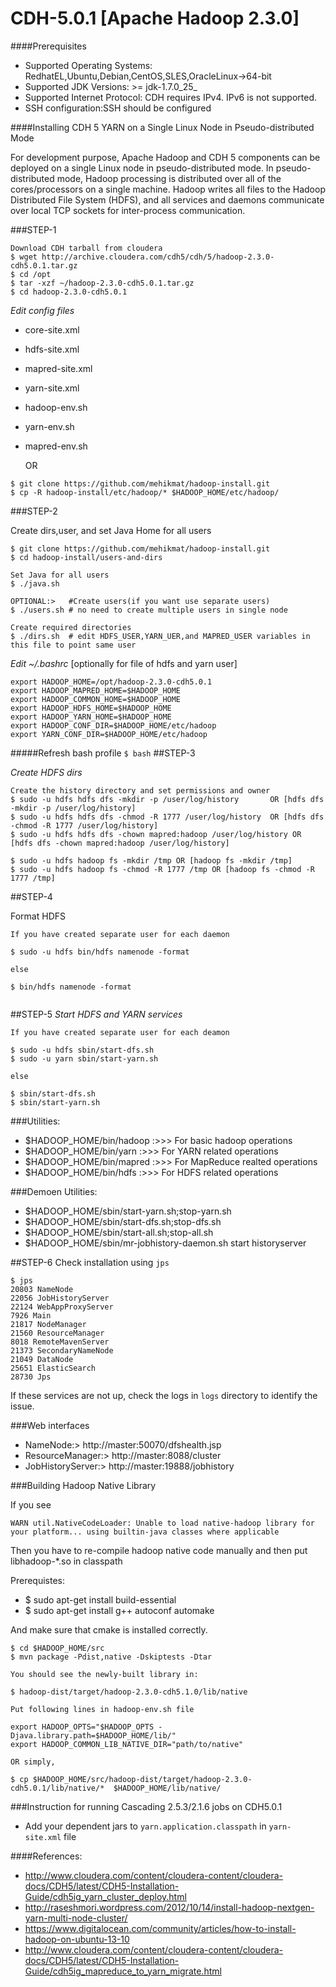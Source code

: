 CDH-5.0.1 [Apache Hadoop 2.3.0]
=============================
####Prerequisites
- Supported Operating Systems: RedhatEL,Ubuntu,Debian,CentOS,SLES,OracleLinux->64-bit
- Supported JDK Versions: >= jdk-1.7.0_25_
- Supported Internet Protocol: CDH requires IPv4. IPv6 is not supported.
- SSH configuration:SSH should be configured

####Installing CDH 5 YARN on a Single Linux Node in Pseudo-distributed Mode

For development purpose, Apache Hadoop and CDH 5 components can be deployed
on a single Linux node in pseudo-distributed mode.
In pseudo-distributed mode, Hadoop processing is distributed over all of the
cores/processors on a single machine. Hadoop writes all files to the
Hadoop Distributed File System (HDFS), and all services and daemons communicate
over local TCP sockets for inter-process communication.

###STEP-1
```
Download CDH tarball from cloudera
$ wget http://archive.cloudera.com/cdh5/cdh/5/hadoop-2.3.0-cdh5.0.1.tar.gz
$ cd /opt
$ tar -xzf ~/hadoop-2.3.0-cdh5.0.1.tar.gz
$ cd hadoop-2.3.0-cdh5.0.1
```
_Edit config files_
 - core-site.xml
 - hdfs-site.xml
 - mapred-site.xml
 - yarn-site.xml
 - hadoop-env.sh
 - yarn-env.sh
 - mapred-env.sh
 
    OR

```
$ git clone https://github.com/mehikmat/hadoop-install.git
$ cp -R hadoop-install/etc/hadoop/* $HADOOP_HOME/etc/hadoop/
```


###STEP-2

Create dirs,user, and set Java Home for all users

```
$ git clone https://github.com/mehikmat/hadoop-install.git
$ cd hadoop-install/users-and-dirs

Set Java for all users
$ ./java.sh

OPTIONAL:>   #Create users(if you want use separate users)
$ ./users.sh # no need to create multiple users in single node

Create required directories
$ ./dirs.sh  # edit HDFS_USER,YARN_UER,and MAPRED_USER variables in this file to point same user
```

_Edit ~/.bashrc_ [optionally for file of hdfs and yarn user]

```
export HADOOP_HOME=/opt/hadoop-2.3.0-cdh5.0.1
export HADOOP_MAPRED_HOME=$HADOOP_HOME
export HADOOP_COMMON_HOME=$HADOOP_HOME
export HADOOP_HDFS_HOME=$HADOOP_HOME
export HADOOP_YARN_HOME=$HADOOP_HOME
export HADOOP_CONF_DIR=$HADOOP_HOME/etc/hadoop
export YARN_CONF_DIR=$HADOOP_HOME/etc/hadoop
```

#####Refresh bash profile `$ bash`
##STEP-3

_Create HDFS dirs_
```
Create the history directory and set permissions and owner
$ sudo -u hdfs hdfs dfs -mkdir -p /user/log/history       OR [hdfs dfs -mkdir -p /user/log/history]
$ sudo -u hdfs hdfs dfs -chmod -R 1777 /user/log/history  OR [hdfs dfs -chmod -R 1777 /user/log/history]
$ sudo -u hdfs hdfs dfs -chown mapred:hadoop /user/log/history OR [hdfs dfs -chown mapred:hadoop /user/log/history]

$ sudo -u hdfs hadoop fs -mkdir /tmp OR [hadoop fs -mkdir /tmp]
$ sudo -u hdfs hadoop fs -chmod -R 1777 /tmp OR [hadoop fs -chmod -R 1777 /tmp]
```

##STEP-4

Format HDFS
```
If you have created separate user for each daemon

$ sudo -u hdfs bin/hdfs namenode -format

else

$ bin/hdfs namenode -format 
 
```

##STEP-5
_Start HDFS and YARN services_
```
If you have created separate user for each deamon

$ sudo -u hdfs sbin/start-dfs.sh
$ sudo -u yarn sbin/start-yarn.sh

else

$ sbin/start-dfs.sh
$ sbin/start-yarn.sh
```

###Utilities:
- $HADOOP_HOME/bin/hadoop  :>>>   For basic hadoop operations
- $HADOOP_HOME/bin/yarn   :>>>   For YARN related operations
- $HADOOP_HOME/bin/mapred :>>>   For MapReduce realted operations
- $HADOOP_HOME/bin/hdfs  :>>>    For HDFS related operations

###Demoen Utilities:
- $HADOOP_HOME/sbin/start-yarn.sh;stop-yarn.sh
- $HADOOP_HOME/sbin/start-dfs.sh;stop-dfs.sh 
- $HADOOP_HOME/sbin/start-all.sh;stop-all.sh    
- $HADOOP_HOME/sbin/mr-jobhistory-daemon.sh start historyserver


##STEP-6
Check installation using `jps`
```
$ jps
20803 NameNode
22056 JobHistoryServer
22124 WebAppProxyServer
7926 Main
21817 NodeManager
21560 ResourceManager
8018 RemoteMavenServer
21373 SecondaryNameNode
21049 DataNode
25651 ElasticSearch
28730 Jps

```

If these services are not up, check the logs in `logs` directory to identify the issue.

###Web interfaces

- NameNode:>         http://master:50070/dfshealth.jsp
- ResourceManager:>  http://master:8088/cluster
- JobHistoryServer:> http://master:19888/jobhistory

###Building Hadoop Native Library

If you see  
```
WARN util.NativeCodeLoader: Unable to load native-hadoop library for your platform... using builtin-java classes where applicable
```
Then you have to re-compile hadoop native code manually and then put libhadoop-*.so in classpath

Prerequistes:
- $ sudo apt-get install build-essential
- $ sudo apt-get install g++ autoconf automake 

And make sure that cmake is installed correctly.

```
$ cd $HADOOP_HOME/src
$ mvn package -Pdist,native -Dskiptests -Dtar

You should see the newly-built library in:

$ hadoop-dist/target/hadoop-2.3.0-cdh5.1.0/lib/native

Put following lines in hadoop-env.sh file

export HADOOP_OPTS="$HADOOP_OPTS -Djava.library.path=$HADOOP_HOME/lib/"
export HADOOP_COMMON_LIB_NATIVE_DIR="path/to/native"

OR simply,

$ cp $HADOOP_HOME/src/hadoop-dist/target/hadoop-2.3.0-cdh5.0.1/lib/native/*  $HADOOP_HOME/lib/native/
```

###Instruction for running Cascading 2.5.3/2.1.6 jobs on CDH5.0.1
- Add your dependent jars to `yarn.application.classpath` in `yarn-site.xml` file


####References:
- http://www.cloudera.com/content/cloudera-content/cloudera-docs/CDH5/latest/CDH5-Installation-Guide/cdh5ig_yarn_cluster_deploy.html
- http://raseshmori.wordpress.com/2012/10/14/install-hadoop-nextgen-yarn-multi-node-cluster/
- https://www.digitalocean.com/community/articles/how-to-install-hadoop-on-ubuntu-13-10
- http://www.cloudera.com/content/cloudera-content/cloudera-docs/CDH5/latest/CDH5-Installation-Guide/cdh5ig_mapreduce_to_yarn_migrate.html
